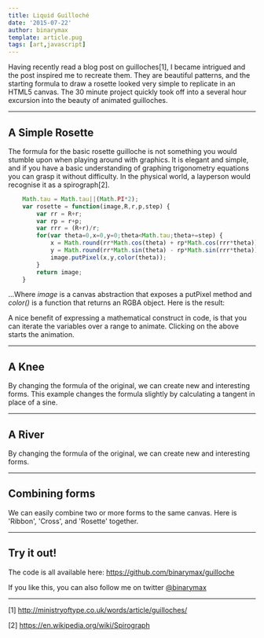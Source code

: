 ```yaml
---
title: Liquid Guilloché
date: '2015-07-22'
author: binarymax
template: article.pug
tags: [art,javascript]
---
```


Having recently read a blog post on guilloches[1], I became intrigued and the post inspired me to recreate them.  They are beautiful patterns, and the starting formula to draw a rosette looked very simple to replicate in an HTML5 canvas.  The 30 minute project quickly took off into a several hour excursion into the beauty of animated guilloches.

---

## A Simple Rosette

The formula for the basic rosette guilloche is not something you would stumble upon when playing around with graphics.  It is elegant and simple, and if you have a basic understanding of graphing trigonometry equations you can grasp it without difficulty.  In the physical world, a layperson would recognise it as a spirograph[2].

```javascript
	Math.tau = Math.tau||(Math.PI*2);
	var rosette = function(image,R,r,p,step) {
		var rr = R+r;
		var rp = r+p;
		var rrr = (R+r)/r;
		for(var theta=0,x=0,y=0;theta<Math.tau;theta+=step) {
			x = Math.round(rr*Math.cos(theta) + rp*Math.cos(rrr*theta));
			y = Math.round(rr*Math.sin(theta) - rp*Math.sin(rrr*theta));
			image.putPixel(x,y,color(theta));
		}
		return image;
	}

```
...Where *image* is a canvas abstraction that exposes a putPixel method and *color()* is a function that returns an RGBA object.  Here is the result:

<canvas id="rosette"></canvas>


A nice benefit of expressing a mathematical construct in code, is that you can iterate the variables over a range to animate.  Clicking on the above starts the animation.

---

## A Knee

By changing the formula of the original, we can create new and interesting forms.  This example changes the formula slightly by calculating a tangent in place of a sine.

<canvas id="knee"></canvas>

---

## A River

By changing the formula of the original, we can create new and interesting forms.
<canvas id="river"></canvas>

---

## Combining forms

We can easily combine two or more forms to the same canvas.  Here is 'Ribbon', 'Cross', and 'Rosette' together.

<canvas id="multi1"></canvas>

---

## Try it out!

The code is all available here: https://github.com/binarymax/guilloche

If you like this, you can also follow me on twitter [@binarymax][10]

---

[1] http://ministryoftype.co.uk/words/article/guilloches/

[2] https://en.wikipedia.org/wiki/Spirograph

[10]:https://twitter.com/binarymax

<script type="text/javascript" src="/javascripts/pixels.js"></script>
<script type="text/javascript" src="/javascripts/guilloche.js"></script>